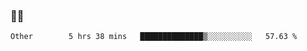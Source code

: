 ### 👨‍💻

<!--START_SECTION:waka-->

```text
Other        5 hrs 38 mins   ██████████████▒░░░░░░░░░░   57.63 %
```

<!--END_SECTION:waka-->
